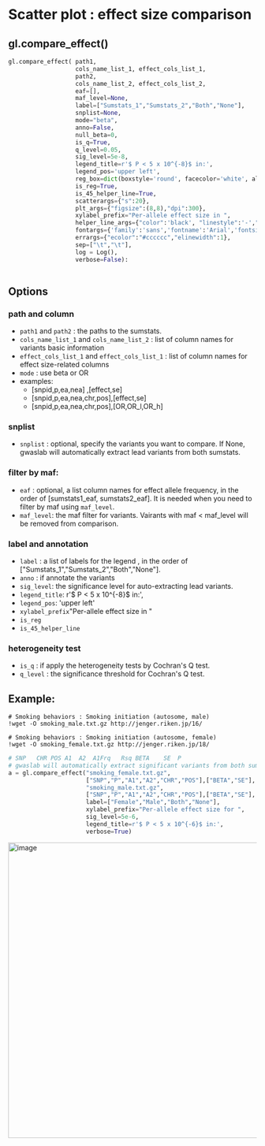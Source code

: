 # Scatter plot : effect size comparison

## gl.compare_effect()
```python
gl.compare_effect( path1,
                   cols_name_list_1, effect_cols_list_1,
                   path2,
                   cols_name_list_2, effect_cols_list_2,
                   eaf=[],
                   maf_level=None,
                   label=["Sumstats_1","Sumstats_2","Both","None"],
                   snplist=None,
                   mode="beta",
                   anno=False,
                   null_beta=0,
                   is_q=True,
                   q_level=0.05,
                   sig_level=5e-8,
                   legend_title=r'$ P < 5 x 10^{-8}$ in:',
                   legend_pos='upper left',
                   reg_box=dict(boxstyle='round', facecolor='white', alpha=1,edgecolor="grey"),
                   is_reg=True,
                   is_45_helper_line=True,
                   scatterargs={"s":20},
                   plt_args={"figsize":(8,8),"dpi":300},
                   xylabel_prefix="Per-allele effect size in ",
                   helper_line_args={"color":'black', "linestyle":'-',"lw":1},
                   fontargs={'family':'sans','fontname':'Arial','fontsize':12},
                   errargs={"ecolor":"#cccccc","elinewidth":1},
                   sep=["\t","\t"],
                   log = Log(),
                   verbose=False):
    

```

## Options
### path and column
- `path1` and `path2` : the paths to the sumstats.
- `cols_name_list_1` and `cols_name_list_2` : list of column names for variants basic information
- `effect_cols_list_1` and `effect_cols_list_1` : list of column names for effect size-related columns
- `mode` : use beta or OR 
-  examples:
    - [snpid,p,ea,nea]        ,[effect,se]
    - [snpid,p,ea,nea,chr,pos],[effect,se]
    - [snpid,p,ea,nea,chr,pos],[OR,OR_l,OR_h]

### snplist
- `snplist` : optional, specify the variants you want to compare. If None, gwaslab will automatically extract lead variants from both sumstats.

### filter by maf: 
- `eaf` : optional, a list column names for effect allele frequency, in the order of [sumstats1_eaf, sumstats2_eaf]. It is needed when you need to filter by maf using `maf_level`.
- `maf_level`: the maf filter for variants. Vairants with maf < maf_level will be removed from comparison.

### label and annotation
- `label` : a list of labels for the legend , in the order of ["Sumstats_1","Sumstats_2","Both","None"].
- `anno` : if annotate the variants
- `sig_level`: the significance level for auto-extracting lead variants.
- `legend_title`: r'$ P < 5 x 10^{-8}$ in:',
- `legend_pos`: 'upper left'
- `xylabel_prefix`"Per-allele effect size in "
- `is_reg`
- `is_45_helper_line`

### heterogeneity test
- `is_q` : if apply the heterogeneity tests by Cochran's Q test.
- `q_level` : the significance threshold for Cochran's Q test.


## Example:
```
# Smoking behaviors : Smoking initiation (autosome, male)
!wget -O smoking_male.txt.gz http://jenger.riken.jp/16/

# Smoking behaviors : Smoking initiation (autosome, female)
!wget -O smoking_female.txt.gz http://jenger.riken.jp/18/
```

```python
# SNP	CHR	POS	A1	A2	A1Frq	Rsq	BETA	SE	P
# gwaslab will automatically extract significant variants from both sumstats. 
a = gl.compare_effect("smoking_female.txt.gz",
                      ["SNP","P","A1","A2","CHR","POS"],["BETA","SE"],
                      "smoking_male.txt.gz",
                      ["SNP","P","A1","A2","CHR","POS"],["BETA","SE"],
                      label=["Female","Male","Both","None"],
                      xylabel_prefix="Per-allele effect size for ",
                      sig_level=5e-6,
                      legend_title=r'$ P < 5 x 10^{-6}$ in:',
                      verbose=True)
```
<img width="600" alt="image" src="https://user-images.githubusercontent.com/40289485/196621266-4a7d2a83-68b0-4187-9d86-0e43258e268b.png">
